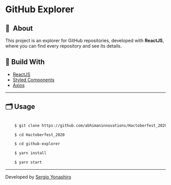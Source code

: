 # GitHub Explorer

## 🔖&nbsp; About

This project is an explorer for GitHub repositories, developed with **ReactJS**, where you can find every repository and see its details.

## 🚀 Build With

- [ReactJS](https://reactjs.org/)
- [Styled Components](https://styled-components.com/)
- [Axios](https://github.com/axios/axios)

---

## 🗂 Usage

```bash

    $ git clone https://github.com/abhimaninnovations/Hactoberfest_2020.git

    $ cd Hactoberfest_2020

    $ cd github-explorer

    $ yarn install

    $ yarn start
```

---

Developed by [Sergio Yonashiro](https://github.com/sYonashiro)
